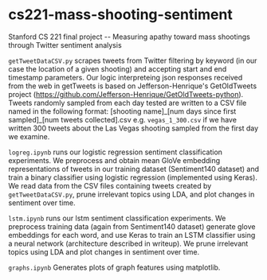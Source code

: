 # cs221-mass-shooting-sentiment
Stanford CS 221 final project -- Measuring apathy toward mass shootings through Twitter sentiment analysis

``getTweetDataCSV.py`` scrapes tweets from Twitter filtering by keyword (in our case the location of a given shooting) and accepting start and end timestamp parameters. Our logic interpreteing json responses received from the web in getTweets is based on Jefferson-Henrique's GetOldTweets project (https://github.com/Jefferson-Henrique/GetOldTweets-python). Tweets randomly sampled from each day tested are written to a CSV file named in the following format: [shooting name]\_[num days since first sampled]\_[num tweets collected].csv e.g. ``vegas_1_300.csv`` if we have written 300 tweets about the Las Vegas shooting sampled from the first day we examine.

``logreg.ipynb`` runs our logistic regression sentiment classification experiments. We preprocess and obtain mean GloVe embedding representations of tweets in our training dataset (Sentiment140 dataset) and train a binary classifier using logistic regression (implemented using Keras). We read data from the CSV files containing tweets created by ``getTweetDataCSV.py``, prune irrelevant topics using LDA, and plot changes in sentiment over time.

``lstm.ipynb`` runs our lstm sentiment classification experiments. We preprocess training data (again from Sentiment140 dataset) generate glove embeddings for each word, and use Keras to train an LSTM classifier using a neural network (architecture described in writeup). We prune irrelevant topics using LDA and plot changes in sentiment over time.

``graphs.ipynb`` Generates plots of graph features using matplotlib.
